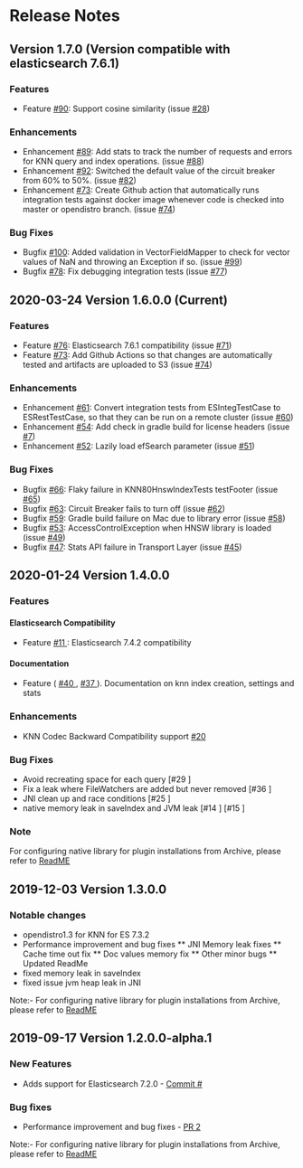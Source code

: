 # Release Notes

## Version 1.7.0 (Version compatible with elasticsearch 7.6.1)
### Features
* Feature [#90](https://github.com/opendistro-for-elasticsearch/k-NN/pull/90): Support cosine similarity (issue [#28](https://github.com/opendistro-for-elasticsearch/k-NN/issues/28))

### Enhancements
* Enhancement [#89](https://github.com/opendistro-for-elasticsearch/k-NN/pull/89): Add stats to track the number of requests and errors for KNN query and index operations. (issue [#88](https://github.com/opendistro-for-elasticsearch/k-NN/issues/88))
* Enhancement [#92](https://github.com/opendistro-for-elasticsearch/k-NN/pull/92): Switched the default value of the circuit breaker from 60% to 50%. (issue [#82](https://github.com/opendistro-for-elasticsearch/k-NN/issues/82))
* Enhancement [#73](https://github.com/opendistro-for-elasticsearch/k-NN/pull/73): Create Github action that automatically runs integration tests against docker image whenever code is checked into master or opendistro branch. (issue [#74](https://github.com/opendistro-for-elasticsearch/k-NN/issues/74))

### Bug Fixes
* Bugfix [#100](https://github.com/opendistro-for-elasticsearch/k-NN/pull/100): Added validation in VectorFieldMapper to check for vector values of NaN and throwing an Exception if so. (issue [#99](https://github.com/opendistro-for-elasticsearch/k-NN/issues/99))
* Bugfix [#78](https://github.com/opendistro-for-elasticsearch/k-NN/pull/78): Fix debugging integration tests (issue [#77](https://github.com/opendistro-for-elasticsearch/k-NN/issues/77))

## 2020-03-24 Version 1.6.0.0 (Current)
### Features
* Feature [#76](https://github.com/opendistro-for-elasticsearch/k-NN/pull/72): Elasticsearch 7.6.1 compatibility (issue [#71](https://github.com/opendistro-for-elasticsearch/k-NN/issues/71))
* Feature [#73](https://github.com/opendistro-for-elasticsearch/k-NN/pull/73): Add Github Actions so that changes are automatically tested and artifacts are uploaded to S3 (issue [#74](https://github.com/opendistro-for-elasticsearch/k-NN/issues/74))

### Enhancements
* Enhancement [#61](https://github.com/opendistro-for-elasticsearch/k-NN/pull/61): Convert integration tests from ESIntegTestCase to ESRestTestCase, so that they can be run on a remote cluster (issue [#60](https://github.com/opendistro-for-elasticsearch/k-NN/issues/60))
* Enhancement [#54](https://github.com/opendistro-for-elasticsearch/k-NN/pull/54): Add check in gradle build for license headers (issue [#7](https://github.com/opendistro-for-elasticsearch/k-NN/issues/7))
* Enhancement [#52](https://github.com/opendistro-for-elasticsearch/k-NN/pull/52): Lazily load efSearch parameter (issue [#51](https://github.com/opendistro-for-elasticsearch/k-NN/issues/51))

### Bug Fixes
* Bugfix [#66](https://github.com/opendistro-for-elasticsearch/k-NN/pull/66): Flaky failure in KNN80HnswIndexTests testFooter (issue [#65](https://github.com/opendistro-for-elasticsearch/k-NN/issues/65))
* Bugfix [#63](https://github.com/opendistro-for-elasticsearch/k-NN/pull/63): Circuit Breaker fails to turn off (issue [#62](https://github.com/opendistro-for-elasticsearch/k-NN/issues/62))
* Bugfix [#59](https://github.com/opendistro-for-elasticsearch/k-NN/pull/59): Gradle build failure on Mac due to library error (issue [#58](https://github.com/opendistro-for-elasticsearch/k-NN/issues/58))
* Bugfix [#53](https://github.com/opendistro-for-elasticsearch/k-NN/pull/53): AccessControlException when HNSW library is loaded (issue [#49](https://github.com/opendistro-for-elasticsearch/k-NN/issues/49))
* Bugfix [#47](https://github.com/opendistro-for-elasticsearch/k-NN/pull/47): Stats API failure in Transport Layer (issue [#45](https://github.com/opendistro-for-elasticsearch/k-NN/issues/45))


## 2020-01-24 Version 1.4.0.0
### Features
#### Elasticsearch Compatibility
* Feature [#11 ](https://github.com/opendistro-for-elasticsearch/k-NN/issues/11): Elasticsearch 7.4.2 compatibility

#### Documentation
* Feature ( [#40 ](https://github.com/opendistro-for-elasticsearch/k-NN/issues/40 ), [#37 ](https://github.com/opendistro-for-elasticsearch/k-NN/issues/37)). Documentation on knn index creation, settings and stats 

### Enhancements
* KNN Codec Backward Compatibility support  [#20  ](https://github.com/opendistro-for-elasticsearch/k-NN/issues/20)

### Bug Fixes
* Avoid recreating space for each query [#29 ]
* Fix a leak where FileWatchers are added but never removed [#36 ]
* JNI clean up and race conditions [#25 ]
*  native memory leak in saveIndex and JVM leak [#14 ] [#15 ]

### Note
For configuring native library for plugin installations from Archive, please refer to [ReadME](https://github.com/opendistro-for-elasticsearch/k-NN/blob/development/README.md#java-native-library-usage)

## 2019-12-03 Version 1.3.0.0
### Notable changes

* opendistro1.3 for KNN for ES 7.3.2
* Performance improvement and bug fixes
** JNI Memory leak fixes
** Cache time out fix
** Doc values memory fix
** Other minor bugs
** Updated ReadMe
* fixed memory leak in saveIndex
* fixed issue jvm heap leak in JNI

Note:- For configuring native library for plugin installations from Archive, please refer to [ReadME](https://github.com/opendistro-for-elasticsearch/k-NN/blob/development/README.md#java-native-library-usage)

## 2019-09-17 Version 1.2.0.0-alpha.1
### New Features
  * Adds support for Elasticsearch 7.2.0 - [Commit #](https://github.com/opendistro-for-elasticsearch/k-NN/commit/15ae8c7b3a4ab88e2be974af107161b10d0204bb)

### Bug fixes
  * Performance improvement and bug fixes - [PR 2](https://github.com/opendistro-for-elasticsearch/k-NN/pull/2)

Note:- For configuring native library for plugin installations from Archive, please refer to [ReadME](https://github.com/opendistro-for-elasticsearch/k-NN/blob/development/README.md#java-native-library-usage)
